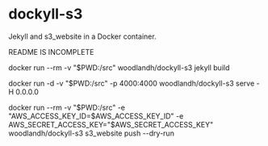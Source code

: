 # dockyll-s3
Jekyll and s3_website in a Docker container.

README IS INCOMPLETE

docker run --rm -v "$PWD:/src" woodlandh/dockyll-s3 jekyll build

docker run -d -v "$PWD:/src" -p 4000:4000 woodlandh/dockyll-s3 serve -H 0.0.0.0

docker run --rm -v "$PWD:/src" -e "AWS_ACCESS_KEY_ID=$AWS_ACCESS_KEY_ID" -e AWS_SECRET_ACCESS_KEY="$AWS_SECRET_ACCESS_KEY" woodlandh/dockyll-s3 s3_website push --dry-run
